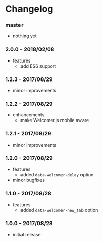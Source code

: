 # Changelog

### master

* nothing yet

### 2.0.0 - 2018/02/08

* features
    * add ES6 support

### 1.2.3 - 2017/08/29

* minor improvements

### 1.2.2 - 2017/08/29

* enhancements
    * make Welcomer.js mobile aware

### 1.2.1 - 2017/08/29

* minor improvements

### 1.2.0 - 2017/08/29

* features
    * added `data-welcomer-delay` option
* minor bugfixes

### 1.1.0 - 2017/08/28

* features
    * added `data-welcomer-new_tab` option

### 1.0.0 - 2017/08/28

* initial release
